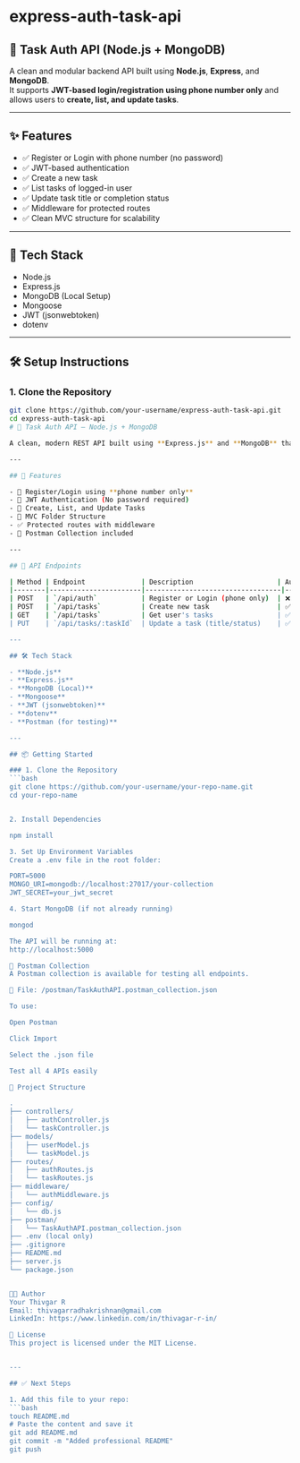 # express-auth-task-api

## 🔐 Task Auth API (Node.js + MongoDB)

A clean and modular backend API built using **Node.js**, **Express**, and **MongoDB**.  
It supports **JWT-based login/registration using phone number only** and allows users to **create, list, and update tasks**.

---

## ✨ Features

- ✅ Register or Login with phone number (no password)
- ✅ JWT-based authentication
- ✅ Create a new task
- ✅ List tasks of logged-in user
- ✅ Update task title or completion status
- ✅ Middleware for protected routes
- ✅ Clean MVC structure for scalability

---

## 🧰 Tech Stack

- Node.js
- Express.js
- MongoDB (Local Setup)
- Mongoose
- JWT (jsonwebtoken)
- dotenv

---

## 🛠️ Setup Instructions

### 1. Clone the Repository

```bash
git clone https://github.com/your-username/express-auth-task-api.git
cd express-auth-task-api
# 📱 Task Auth API — Node.js + MongoDB

A clean, modern REST API built using **Express.js** and **MongoDB** that allows users to register/login via phone number (no password) and manage tasks. This project follows industry-standard folder structure, JWT-based authentication, and includes a Postman collection for easy testing.

---

## 🚀 Features

- 🔐 Register/Login using **phone number only**
- 🪪 JWT Authentication (No password required)
- 🧾 Create, List, and Update Tasks
- 🧱 MVC Folder Structure
- ✅ Protected routes with middleware
- 🧪 Postman Collection included

---

## 🧾 API Endpoints

| Method | Endpoint              | Description                     | Auth Required |
|--------|-----------------------|----------------------------------|----------------|
| POST   | `/api/auth`           | Register or Login (phone only)  | ❌             |
| POST   | `/api/tasks`          | Create new task                 | ✅             |
| GET    | `/api/tasks`          | Get user's tasks                | ✅             |
| PUT    | `/api/tasks/:taskId`  | Update a task (title/status)    | ✅             |

---

## 🛠️ Tech Stack

- **Node.js**
- **Express.js**
- **MongoDB (Local)**
- **Mongoose**
- **JWT (jsonwebtoken)**
- **dotenv**
- **Postman (for testing)**

---

## 📦 Getting Started

### 1. Clone the Repository
```bash
git clone https://github.com/your-username/your-repo-name.git
cd your-repo-name


2. Install Dependencies

npm install

3. Set Up Environment Variables
Create a .env file in the root folder:

PORT=5000
MONGO_URI=mongodb://localhost:27017/your-collection
JWT_SECRET=your_jwt_secret

4. Start MongoDB (if not already running)

mongod

The API will be running at:
http://localhost:5000

🧪 Postman Collection
A Postman collection is available for testing all endpoints.

📁 File: /postman/TaskAuthAPI.postman_collection.json

To use:

Open Postman

Click Import

Select the .json file

Test all 4 APIs easily

🧼 Project Structure

.
├── controllers/
│   ├── authController.js
│   └── taskController.js
├── models/
│   ├── userModel.js
│   └── taskModel.js
├── routes/
│   ├── authRoutes.js
│   └── taskRoutes.js
├── middleware/
│   └── authMiddleware.js
├── config/
│   └── db.js
├── postman/
│   └── TaskAuthAPI.postman_collection.json
├── .env (local only)
├── .gitignore
├── README.md
├── server.js
└── package.json


👨‍💻 Author
Your Thivgar R
Email: thivagarradhakrishnan@gmail.com
LinkedIn: https://www.linkedin.com/in/thivagar-r-in/

📃 License
This project is licensed under the MIT License.


---

## ✅ Next Steps

1. Add this file to your repo:
```bash
touch README.md
# Paste the content and save it
git add README.md
git commit -m "Added professional README"
git push





